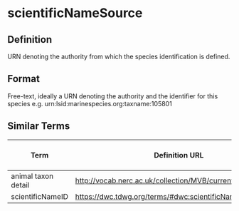 # scientificNameSource

## Definition 
URN denoting the authority from which the species identification is defined.

## Format
Free-text, ideally a URN denoting the authority and the identifier for this species e.g. urn:lsid:marinespecies.org:taxname:105801


## Similar Terms 
|Term|Definition URL|Source Vocabulary Publisher/Creator|
|----|----------|-----------------|
|animal taxon detail|http://vocab.nerc.ac.uk/collection/MVB/current/MVB000025/|Movebank| <!-- not sure 100% of this, the def. says and/or reference for the taxon name provided but they're more likely to mean the paper as in '(Cory, 1881)' -->
|scientificNameID|https://dwc.tdwg.org/terms/#dwc:scientificNameID|Darwin Core|

